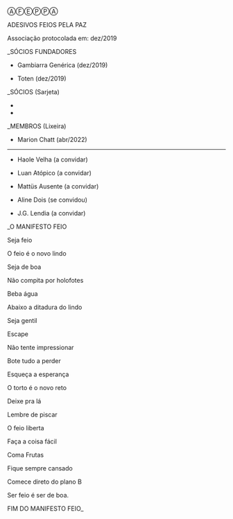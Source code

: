 ⒶⒻⒺⓅⓅⒶ

ADESIVOS FEIOS PELA PAZ

Associação protocolada em: dez/2019

_SÓCIOS FUNDADORES

- Gambiarra Genérica (dez/2019)

- Toten (dez/2019)


_SÓCIOS (Sarjeta)

-

-


_MEMBROS (Lixeira)

- Marion Chatt (abr/2022)

----

- Haole Velha (a convidar)

- Luan Atópico (a convidar)

- Mattüs Ausente (a convidar)

- Aline Dois (se convidou)

- J.G. Lendia (a convidar)



_O MANIFESTO FEIO

Seja feio

O feio é o novo lindo

Seja de boa 

Não compita por holofotes 

Beba água 

Abaixo a ditadura do lindo 

Seja gentil 

Escape

Não tente impressionar

Bote tudo a perder 

Esqueça a esperança

O torto é o novo reto

Deixe pra lá 

Lembre de piscar

O feio liberta

Faça a coisa fácil 

Coma Frutas

Fique sempre cansado

Comece direto do plano B 

Ser feio é ser de boa. 

FIM DO MANIFESTO FEIO_
